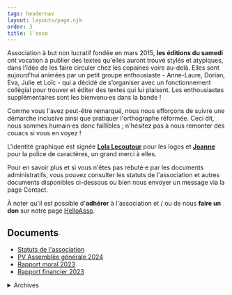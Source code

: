 ```yaml
---
tags: headernav
layout: layouts/page.njk
order: 3
title: l'asso
---
```

Association à but non lucratif fondée en mars 2015, **les éditions du samedi** ont vocation à publier des textes qu'elles auront trouvé stylés et atypiques, dans l'idée de les faire circuler chez les copaines voire au-delà. Elles sont aujourd’hui animées par un petit groupe enthousiaste - Anne-Laure, Dorian, Eva, Julie et Loïc - qui a décidé de s’organiser avec un fonctionnement collégial pour trouver et éditer des textes qui lui plaisent. Les enthousiastes supplémentaires sont les bienvenu·es dans la bande !

Comme vous l'avez peut-être remarqué, nous nous efforçons de suivre une démarche inclusive ainsi que pratiquer l'orthographe réformée. Ceci dit, nous sommes humain·es donc faillibles ; n'hésitez pas à nous remonter des couacs si vous en voyez !

L'identité graphique est signée **[Lola Lecoutour](https://lolalecoutour.com/)** pour les logos et **[Joanne](https://www.instagram.com/andaludoodles/)** pour la police de caractères, un grand merci à elles.

Pour en savoir plus et si vous n'êtes pas rebuté·e par les documents administratifs, vous pouvez consulter les statuts de l'association et autres documents disponibles ci-dessous ou bien nous envoyer un message via la page Contact.

<div class="notice">
   <p>À noter qu'il est possible d'<strong>adhérer</strong> à l'association et / ou de nous <strong>faire un don</strong> sur notre page <a href="https://www.helloasso.com/associations/les-editions-du-samedi" target="_blank" title="Lien vers notre page HelloAsso">HelloAsso</a>.</p>
</div>

## Documents

* [Statuts de l'association](/_assets/pdf/statuts.pdf)
* [PV Assemblée générale 2024](/_assets/pdf/pv-assembleegenerale-20240303.pdf)
* [Rapport moral 2023](/_assets/pdf/rapport-moral-samedi-2023.pdf)
* [Rapport financier 2023](/_assets/pdf/rapport-financier-2023.pdf)

<details>
    <summary>Archives</summary>

#### 2023

* [PV Assemblée générale 2023](/_assets/pdf/pv-assembleegenerale-20230305.pdf)
* [Rapport moral 2022](/_assets/pdf/rapport-moral-samedi-2022.pdf)
* [Rapport financier 2022](/_assets/pdf/rapport-financier-2022.pdf)

#### 2022

* [PV assemblée générale 2022](/_assets/pdf/pv-assembleegenerale-20220306.pdf)
* [Rapport moral 2021](/_assets/pdf/rapport-moral-samedi-2021.pdf)
* [Rapport financier 2021](/_assets/pdf/rapport-financier-2021.pdf)

#### 2021

* [PV Assemblée générale 2021](/_assets/pdf/20210321-assemblee_generale-pv_sans-signature.pdf)
* [Rapport moral 2020](/_assets/pdf/rapport-moral-2021.pdf)
* [Rapport financier 2020](/_assets/pdf/rapport-financier-2020.pdf)

#### 2020

* [PV Assemblée Générale 2020](/_assets/pdf/20200417-assemblee_generale-pv_sans-signature.pdf)
* [Rapport moral 2019](/_assets/pdf/rapport-d-activites-2019-2020.pdf)
* [Rapport financier 2019](/_assets/pdf/rapport-financier-2019.pdf)

#### 2019

* [PV Assemblée Générale 2019](/_assets/pdf/pv-assembleegenerale-09032019.pdf)
* [Rapport moral 2018](/_assets/pdf/rapport-d-activites-2018-2019.pdf)
* [Rapport financier 2018](/_assets/pdf/rapport-financier-2018.pdf)

#### 2018

* [PV Assemblée Générale 2018](/_assets/pdf/pv-assembleegenerale-17032018.pdf)
* [Rapport moral 2017](/_assets/pdf/rapport-d-activites-2017-2018.pdf)
* [Rapport financier 2017](/_assets/pdf/rapport-financier-2017.pdf)

#### 2017

* [PV Assemblée Générale 2017](/_assets/pdf/pv-assembleegenerale-15032017.pdf)
* [Rapport moral 2016](/_assets/pdf/rapport-d-activites-2016-2017.pdf)
* [Rapport financier 2016](/_assets/pdf/rapport-financier-2016.pdf)

#### 2016

* [PV Assemblée Générale 2016](/_assets/pdf/pv-assembleegenerale-16032016.pdf)
* [Rapport moral 2015](/_assets/pdf/rapport-d-activites-2015-2016.pdf)
* [Rapport financier 2015](/_assets/pdf/rapport-financier-2015.pdf)

#### 2015

* [PV Assemblée Générale 2015](/_assets/pdf/pv-assembleegenerale-23032015.pdf)
* [Statuts de l'association (v1)](/_assets/pdf/statutsv1.pdf)
* [PV Assemblée Générale Constitutive](/_assets/pdf/pv-assembleegeneraleconstitutive.pdf)
